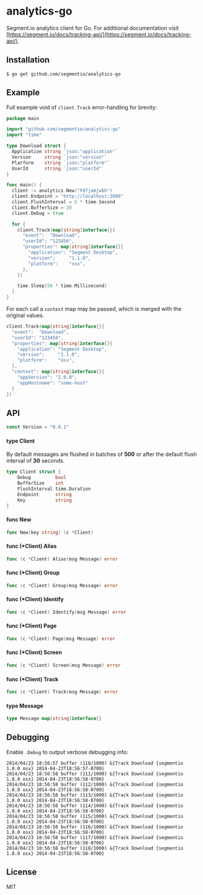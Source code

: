 # analytics-go

  Segment.io analytics client for Go. For additional documentation
  visit [https://segment.io/docs/tracking-api/](https://segment.io/docs/tracking-api/).

## Installation

    $ go get github.com/segmentio/analytics-go

## Example

  Full example void of `client.Track` error-handling for brevity:

```go
package main

import "github.com/segmentio/analytics-go"
import "time"

type Download struct {
  Application string `json:"application"`
  Version     string `json:"version"`
  Platform    string `json:"platform"`
  UserId      string `json:"userId"`
}

func main() {
  client := analytics.New("h97jamjwbh")
  client.Endpoint = "http://localhost:3000"
  client.FlushInterval = 5 * time.Second
  client.BufferSize = 20
  client.Debug = true

  for {
    client.Track(map[string]interface{}{
      "event":  "Download",
      "userId": "123456",
      "properties": map[string]interface{}{
        "application": "Segment Desktop",
        "version":     "1.1.0",
        "platform":    "osx",
      },
    })

    time.Sleep(50 * time.Millisecond)
  }
}
```

For each call a `context` map may be passed, which
is merged with the original values.

```go
client.Track(map[string]interface{}{
  "event":  "Download",
  "userId": "123456",
  "properties": map[string]interface{}{
    "application": "Segment Desktop",
    "version":     "1.1.0",
    "platform":    "osx",
  },
  "context": map[string]interface{}{
    "appVersion": "2.0.0",
    "appHostname": "some-host"
  }
})
```

## API

```go
const Version = "0.0.1"
```

#### type Client

 By default messages are flushed in batches of __500__ or after
 the default flush interval of __30__ seconds.

```go
type Client struct {
	Debug         bool
	BufferSize    int
	FlushInterval time.Duration
	Endpoint      string
	Key           string
}
```

#### func  New

```go
func New(key string) (c *Client)
```

#### func (*Client) Alias

```go
func (c *Client) Alias(msg Message) error
```

#### func (*Client) Group

```go
func (c *Client) Group(msg Message) error
```

#### func (*Client) Identify

```go
func (c *Client) Identify(msg Message) error
```

#### func (*Client) Page

```go
func (c *Client) Page(msg Message) error
```

#### func (*Client) Screen

```go
func (c *Client) Screen(msg Message) error
```

#### func (*Client) Track

```go
func (c *Client) Track(msg Message) error
```

#### type Message

```go
type Message map[string]interface{}
```

## Debugging

 Enable `.Debug` to output verbose debugging info:

```
2014/04/23 18:56:57 buffer (110/1000) &{Track Download {segmentio 1.0.0 osx} 2014-04-23T18:56:57-0700}
2014/04/23 18:56:58 buffer (111/1000) &{Track Download {segmentio 1.0.0 osx} 2014-04-23T18:56:58-0700}
2014/04/23 18:56:58 buffer (112/1000) &{Track Download {segmentio 1.0.0 osx} 2014-04-23T18:56:58-0700}
2014/04/23 18:56:58 buffer (113/1000) &{Track Download {segmentio 1.0.0 osx} 2014-04-23T18:56:58-0700}
2014/04/23 18:56:58 buffer (114/1000) &{Track Download {segmentio 1.0.0 osx} 2014-04-23T18:56:58-0700}
2014/04/23 18:56:58 buffer (115/1000) &{Track Download {segmentio 1.0.0 osx} 2014-04-23T18:56:58-0700}
2014/04/23 18:56:58 buffer (116/1000) &{Track Download {segmentio 1.0.0 osx} 2014-04-23T18:56:58-0700}
2014/04/23 18:56:58 buffer (117/1000) &{Track Download {segmentio 1.0.0 osx} 2014-04-23T18:56:58-0700}
2014/04/23 18:56:58 buffer (118/1000) &{Track Download {segmentio 1.0.0 osx} 2014-04-23T18:56:58-0700}
```

## License

 MIT
